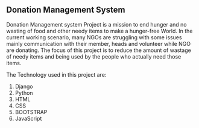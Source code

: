 Donation Management System
 ---------------------------

Donation Management system Project is a mission to end hunger and no wasting of food and other needy items to make a hunger-free World.
In the current working scenario, many NGOs are struggling with some issues mainly communication with their member, heads and volunteer while NGO are donating.
The focus of this project is to reduce the amount of wastage of needy items and being used by the people who actually need those items.

The Technology used in this project are:
 1) Django
 2) Python
 3) HTML
 4) CSS
 5) BOOTSTRAP
 6) JavaScript

